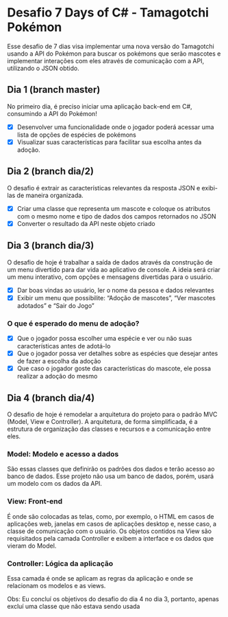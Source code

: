 # Desafio 7 Days of C# - Tamagotchi Pokémon
Esse desafio de 7 dias visa implementar uma nova versão do Tamagotchi usando a API do Pokémon para buscar os pokémons que serão mascotes e implementar interações com eles através de comunicação com a API, utilizando o JSON obtido.

## Dia 1 (branch master)
No primeiro dia, é preciso iniciar uma aplicação back-end em C#, consumindo a API do Pokémon!
- [x] Desenvolver uma funcionalidade onde o jogador poderá acessar uma lista de opções de espécies de pokémons
- [x] Visualizar suas características para facilitar sua escolha antes da adoção.

## Dia 2 (branch dia/2)
O desafio é extrair as características relevantes da resposta JSON e exibi-las de maneira organizada.
- [x] Criar uma classe que representa um mascote e coloque os atributos com o mesmo nome e tipo de dados dos campos retornados no JSON
- [x] Converter o resultado da API neste objeto criado

## Dia 3 (branch dia/3)
O desafio de hoje é trabalhar a saída de dados através da construção de um menu divertido para dar vida ao aplicativo de console. 
A ideia será criar um menu interativo, com opções e mensagens divertidas para o usuário.
- [x] Dar boas vindas ao usuário, ler o nome da pessoa e dados relevantes
- [x] Exibir um menu que possibilite: “Adoção de mascotes”, “Ver mascotes adotados” e “Sair do Jogo”

### O que é esperado do menu de adoção?
- [x] Que o jogador possa escolher uma espécie e ver ou não suas características antes de adotá-lo
- [x] Que o jogador possa ver detalhes sobre as espécies que desejar antes de fazer a escolha da adoção
- [x] Que caso o jogador goste das características do mascote, ele possa realizar a adoção do mesmo

## Dia 4 (branch dia/4)
O desafio de hoje é remodelar a arquitetura do projeto para o padrão MVC (Model, View e Controller).
A arquitetura, de forma simplificada, é a estrutura de organização das classes e recursos e a comunicação entre eles.

### Model: Modelo e acesso a dados
São essas classes que definirão os padrões dos dados e terão acesso ao banco de dados.
Esse projeto não usa um banco de dados, porém, usará um modelo com os dados da API.

### View: Front-end
É onde são colocadas as telas, como, por exemplo, o HTML em casos de aplicações web, janelas em casos de aplicações desktop e, nesse caso, a classe de comunicação com o usuário. Os objetos contidos na View são  requisitados pela camada Controller e exibem a interface e os dados que vieram do Model.

### Controller: Lógica da aplicação
Essa camada é onde se aplicam as regras da aplicação e onde se relacionam os modelos e as views.

Obs: Eu concluí os objetivos do desafio do dia 4 no dia 3, portanto, apenas excluí uma classe que não estava sendo usada